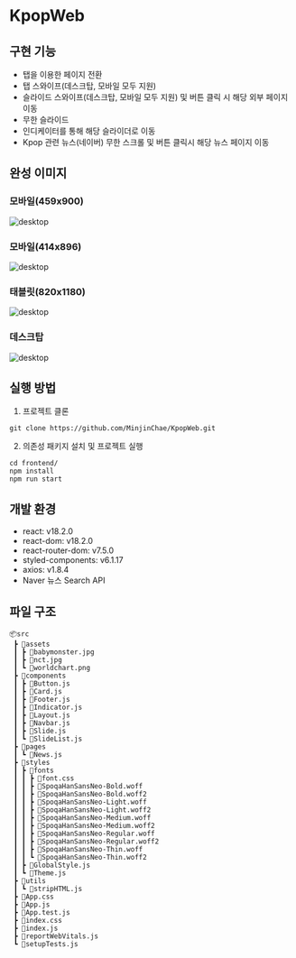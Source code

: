 # KpopWeb
## 구현 기능
- 탭을 이용한 페이지 전환
- 탭 스와이프(데스크탑, 모바일 모두 지원)
- 슬라이드 스와이프(데스크탑, 모바일 모두 지원) 및 버튼 클릭 시 해당 외부 페이지 이동
- 무한 슬라이드
- 인디케이터를 통해 해당 슬라이더로 이동
- Kpop 관련 뉴스(네이버) 무한 스크롤 및 버튼 클릭시 해당 뉴스 페이지 이동

## 완성 이미지
### 모바일(459x900)
![desktop](README.assets/KpopWeb_모바일(459x900).png)
###  모바일(414x896)
![desktop](README.assets/KpopWeb_모바일(414x896).png)
### 태블릿(820x1180)
![desktop](README.assets/KpopWeb_태블릿(820x1180).png)
### 데스크탑
![desktop](README.assets/KpopWeb_데스크탑.png)

## 실행 방법
1. 프로젝트 클론 
```
git clone https://github.com/MinjinChae/KpopWeb.git
```
2. 의존성 패키지 설치 및 프로젝트 실행
```
cd frontend/
npm install
npm run start
```

## 개발 환경
- react: v18.2.0
- react-dom: v18.2.0
- react-router-dom: v7.5.0
- styled-components: v6.1.17
- axios: v1.8.4
- Naver 뉴스 Search API 

## 파일 구조</h1>
```
📦src
 ┣ 📂assets
 ┃ ┣ 📜babymonster.jpg
 ┃ ┣ 📜nct.jpg
 ┃ ┗ 📜worldchart.png
 ┣ 📂components
 ┃ ┣ 📜Button.js
 ┃ ┣ 📜Card.js
 ┃ ┣ 📜Footer.js
 ┃ ┣ 📜Indicator.js
 ┃ ┣ 📜Layout.js
 ┃ ┣ 📜Navbar.js
 ┃ ┣ 📜Slide.js
 ┃ ┗ 📜SlideList.js
 ┣ 📂pages
 ┃ ┗ 📜News.js
 ┣ 📂styles
 ┃ ┣ 📂fonts
 ┃ ┃ ┣ 📜font.css
 ┃ ┃ ┣ 📜SpoqaHanSansNeo-Bold.woff
 ┃ ┃ ┣ 📜SpoqaHanSansNeo-Bold.woff2
 ┃ ┃ ┣ 📜SpoqaHanSansNeo-Light.woff
 ┃ ┃ ┣ 📜SpoqaHanSansNeo-Light.woff2
 ┃ ┃ ┣ 📜SpoqaHanSansNeo-Medium.woff
 ┃ ┃ ┣ 📜SpoqaHanSansNeo-Medium.woff2
 ┃ ┃ ┣ 📜SpoqaHanSansNeo-Regular.woff
 ┃ ┃ ┣ 📜SpoqaHanSansNeo-Regular.woff2
 ┃ ┃ ┣ 📜SpoqaHanSansNeo-Thin.woff
 ┃ ┃ ┗ 📜SpoqaHanSansNeo-Thin.woff2
 ┃ ┣ 📜GlobalStyle.js
 ┃ ┗ 📜Theme.js
 ┣ 📂utils
 ┃ ┗ 📜stripHTML.js
 ┣ 📜App.css
 ┣ 📜App.js
 ┣ 📜App.test.js
 ┣ 📜index.css
 ┣ 📜index.js
 ┣ 📜reportWebVitals.js
 ┗ 📜setupTests.js
```

